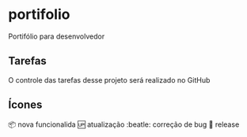 # portifolio
 Portifólio para desenvolvedor

 ## Tarefas

 O controle das tarefas desse projeto será realizado no GitHub

## Ícones

:package: nova funcionalida
:up: atualização
:beatle: correção de bug
:checkered_flag: release
